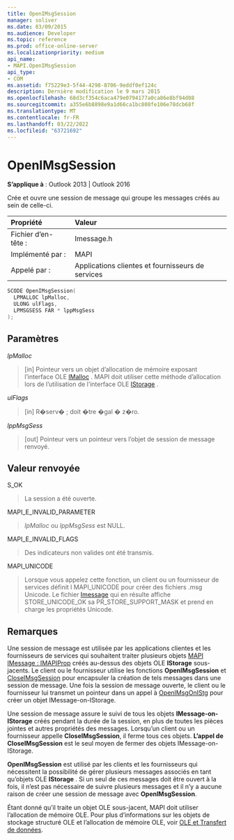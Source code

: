 ```yaml
---
title: OpenIMsgSession
manager: soliver
ms.date: 03/09/2015
ms.audience: Developer
ms.topic: reference
ms.prod: office-online-server
ms.localizationpriority: medium
api_name:
- MAPI.OpenIMsgSession
api_type:
- COM
ms.assetid: f75229e3-5f44-4298-8706-9eddf0ef124c
description: Dernière modification le 9 mars 2015
ms.openlocfilehash: 68d3cf354c6aca479e0794177a0ca86e8bf94d08
ms.sourcegitcommit: a355e6b8898e9a1d66ca1bc808fe106e78dcb68f
ms.translationtype: MT
ms.contentlocale: fr-FR
ms.lasthandoff: 03/22/2022
ms.locfileid: "63721692"
---
```

# <a name="openimsgsession"></a>OpenIMsgSession

**S’applique à** : Outlook 2013 | Outlook 2016
  
Crée et ouvre une session de message qui groupe les messages créés au sein de celle-ci.
  
|Propriété |Valeur |
|:-----|:-----|
|Fichier d’en-tête :  <br/> |Imessage.h  <br/> |
|Implémenté par :  <br/> |MAPI  <br/> |
|Appelé par :  <br/> |Applications clientes et fournisseurs de services  <br/> |

```cpp
SCODE OpenIMsgSession(
  LPMALLOC lpMalloc,
  ULONG ulFlags,
  LPMSGSESS FAR * lppMsgSess
);
```

## <a name="parameters"></a>Paramètres

 _lpMalloc_

> [in] Pointeur vers un objet d’allocation de mémoire exposant l’interface OLE [IMalloc](https://docs.microsoft.com/windows/desktop/api/objidl/nn-objidl-imalloc) . MAPI doit utiliser cette méthode d’allocation lors de l’utilisation de l’interface OLE [IStorage](https://docs.microsoft.com/windows/desktop/api/objidl/nn-objidl-istorage) .

 _ulFlags_

> [in] R�serv� ; doit �tre �gal � z�ro.

 _lppMsgSess_

> [out] Pointeur vers un pointeur vers l’objet de session de message renvoyé.

## <a name="return-value"></a>Valeur renvoyée

S_OK

> La session a été ouverte.

MAPI_E_INVALID_PARAMETER

> _lpMalloc_ ou _lppMsgSess_ est NULL.

MAPI_E_INVALID_FLAGS

> Des indicateurs non valides ont été transmis.

MAPI_UNICODE

> Lorsque vous appelez cette fonction, un client ou un fournisseur de services définit l MAPI_UNICODE pour créer des fichiers .msg Unicode. Le fichier [Imessage](imessageimapiprop.md) qui en résulte affiche STORE_UNICODE_OK sa PR_STORE_SUPPORT_MASK et prend en charge les propriétés Unicode.

## <a name="remarks"></a>Remarques

Une session de message est utilisée par les applications clientes et les fournisseurs de services qui souhaitent traiter plusieurs objets [MAPI IMessage : IMAPIProp](imessageimapiprop.md) créés au-dessus des objets OLE **IStorage** sous-jacents. Le client ou le fournisseur utilise les fonctions **OpenIMsgSession** et [CloseIMsgSession](closeimsgsession.md) pour encapsuler la création de tels messages dans une session de message. Une fois la session de message ouverte, le client ou le fournisseur lui transmet un pointeur dans un appel à [OpenIMsgOnIStg](openimsgonistg.md) pour créer un objet IMessage-on-IStorage.

Une session de message assure le suivi de tous les objets **IMessage-on-IStorage** créés pendant la durée de la session, en plus de toutes les pièces jointes et autres propriétés des messages. Lorsqu’un client ou un fournisseur appelle **CloseIMsgSession**, il ferme tous ces objets. **L’appel de CloseIMsgSession** est le seul moyen de fermer des objets IMessage-on-IStorage.

 **OpenIMsgSession** est utilisé par les clients et les fournisseurs qui nécessitent la possibilité de gérer plusieurs messages associés en tant qu’objets OLE **IStorage** . Si un seul de ces messages doit être ouvert à la fois, il n’est pas nécessaire de suivre plusieurs messages et il n’y a aucune raison de créer une session de message avec **OpenIMsgSession**.

Étant donné qu’il traite un objet OLE sous-jacent, MAPI doit utiliser l’allocation de mémoire OLE. Pour plus d’informations sur les objets de stockage structuré OLE et l’allocation de mémoire OLE, voir [OLE et Transfert de données](https://msdn.microsoft.com/library/d4a57956-37ba-44ca-8efc-bf617ad5e77b.aspx).
 